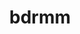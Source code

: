 ---
title: "bdrmm"
summary: "Dreampop / shoegaze band from Hull, UK. Pronounced ‘bedroom’."
image: "bdrmm.jpg"
apple_music_artist_url: "None"
wikipedia_url: "none"
---